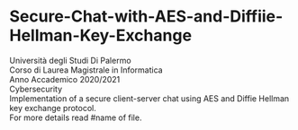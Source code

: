 # Secure-Chat-with-AES-and-Diffiie-Hellman-Key-Exchange
Università degli Studi Di Palermo\
Corso di Laurea Magistrale in Informatica\
Anno Accademico 2020/2021\
Cybersecurity\
Implementation of a secure client-server chat using AES and Diffie Hellman key exchange protocol. \
For more details read #name of file.
